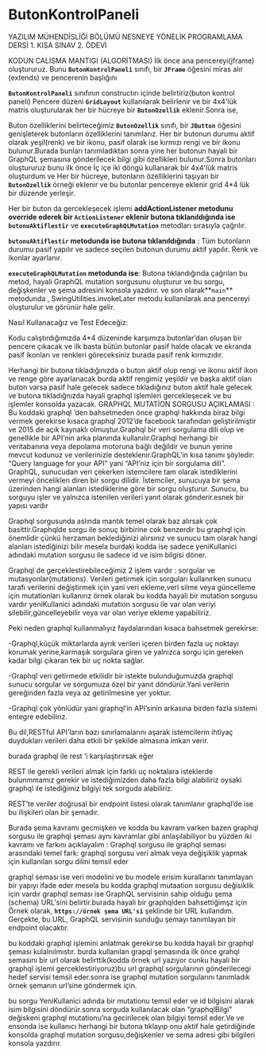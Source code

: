 # ButonKontrolPaneli
YAZILIM MÜHENDİSLİĞİ BÖLÜMÜ NESNEYE YÖNELİK PROGRAMLAMA DERSİ 1. KISA  SINAV 2. ÖDEVİ

KODUN CALISMA MANTIGI (ALGORİTMASI)
İlk önce ana pencereyi(jframe) oluştururuz. Bunu **`ButonKontrolPaneli`** sınıfı, bir **`JFrame`** öğesini miras alır (extends) ve pencerenin başlığını

**`ButonKontrolPaneli`**  sınıfının constructırı içinde belirtiriz(buton kontrol paneli) Pencere düzeni **`GridLayout`** kullanılarak belirlenir ve bir 4x4'lük matris oluşturularak her bir hücreye bir **`ButonOzellik`** eklenir.Sonra ise,

Buton özelliklerini belirteceğimiz **`ButonOzellik`** sınıfı, bir **`JButton`** öğesini genişleterek butonların özelliklerini tanımlarız. Her bir butonun durumu aktif olarak yeşil(renk) ve bir ikonu, pasif olarak ise kırmızı rengi ve bir ikonu bulunur.Burada bunları tanımladıktan sonra  yine her butonun hayali bir GraphQL şemasına gönderilecek bilgi gibi özellikleri bulunur.Sonra butonları oluştururuz  bunu ilk önce İç içe iki döngü kullanarak bir 4x4'lük matris oluşturdum ve Her bir hücreye, butonların özelliklerini taşıyan bir **`ButonOzellik`** örneği eklenir ve bu butonlar pencereye eklenir grid 4*4 lük bir düzende yerleşir.

Her bir buton da gercekleşecek işlemi **addActionListener metodunu override ederek bir `ActionListener` eklenir butona tıklanıldığında ise `butonuAktiflestir`** ve **`executeGraphQLMutation`** metodları sırasıyla çağrılır.

**`butonuAktiflestir` metodunda ise butona tıklanıldığında** : Tüm butonların durumu pasif yapılır ve sadece seçilen butonun durumu aktif yapılır. Renk ve ikonlar ayarlanır.

**`executeGraphQLMutation` metodunda ise**: Butona tıklandığında çağrılan bu metod, hayali GraphQL mutation sorgusunu oluşturur ve bu sorgu, değişkenler ve şema adresini konsola yazdırır. ve son olarak**`main`** metodunda , SwingUtilities.invokeLater metodu  kullanılarak ana pencereyi oluşturulur ve görünür hale gelir.

Nasıl Kullanacağız ve Test Edeceğiz: 

Kodu calıştırdığımızda 4*4 düzeninde karşımıza butonlar’dan oluşan bir pencere çıkacak ve ilk basta bütün butonlar pasif halde olacak ve ekranda pasif ikonları ve renkleri göreceksiniz burada pasif renk kırmızıdır. 

Herhangi bir butona tıkladığınızda o buton aktif olup  rengi ve ikonu aktif ikon ve renge göre ayarlanacak burda aktif rengimiz yeşildir  ve başka aktif olan buton varsa pasif hale gelecek sadece tıkladığınız buton aktif hale gelecek ve butona tıkladığnızda hayali graphql işlemleri gercekleşecek ve bu işlemler konsolda yazacak.
GRAPHQL MUTATİON SORGUSU AÇIKLAMASI :
Bu koddaki graphql ’den bahsetmeden önce graphql hakkında biraz bilgi vermek gerekirse kısaca graphql 2012’de facebook tarafından geliştirilmiştir ve 2015 de açık kaynaklı olmuştur.Graphql bir veri sorgulama dili olup ve genellikle bir API’nin arka planında kullanılır.Graphql herhangi bir veritabanına veya depolama motoruna bağlı değildir ve bunun yerine mevcut kodunuz ve verilerinizle desteklenir.GraphQL’in kısa tanımı şöyledir: “Query language for your API” yani “API’niz için bir sorgulama dili”. GraphQL, sunucudan veri çekerken istemcilere tam olarak istediklerini vermeyi önceliklen diren bir sorgu dilidir. İstemciler, sunucuya bir şema üzerinden hangi alanları istediklerine göre bir sorgu oluşturur. Sunucu, bu sorguyu işler ve yalnızca istenilen verileri yanıt olarak gönderir.esnek bir yapısı vardır 

Graphql sorgusunda aslında mantık temel olarak baz alırsak çok basittir.Graphqlde sorgu ile sonuç birbirine cok benzerdir bu graphql için önemlidir çünkü herzaman beklediğinizi alırsınız ve sunucu tam olarak hangi alanları istediğinizi bilir mesela burdaki kodda ise sadece yeniKullanici adındaki mutation sorgusu ile sadece id ve isim bilgisi döner.

Graphql de gerçeklestirebileceğimiz 2 işlem vardır : sorgular ve mutasyonlar(mutations). Verileri getirmek için sorguları kullanırken sunucu tarafı verilerini değiştirmek için yani veri ekleme,veri silme veya güncelleme için mutationları kullanırız örnek olarak bu kodda hayali bir mutation sorgusu vardır yeniKullanici adındaki mutation sorgusu ile var olan veriyi silebilir,güncelleyebilir veya var olan veriye ekleme yapabiliriz.

Peki neden graphql kullanmalıyız faydalarından kısaca bahsetmek gerekirse:

-Graphql,küçük miktarlarda ayrık verileri içeren birden fazla uç noktayı korumak yerine,karmaşık sorgulara giren ve yalnızca sorgu için gereken kadar bilgi çıkaran tek bir uç nokta sağlar.

-Graphql veri getirmede etkilidir bir istekte bulunduğumuzda graphql sunucu sorgular ve sorgumuza özel bir yanıt döndürür.Yani verilerin gereğinden fazla veya az getirilmesine yer yoktur.

-Graphql çok yönlüdür yani graphql’in API’sinin arkasına birden fazla sistemi entegre edebiliriz.

Bu dil,RESTful API’ların bazı sınırlamalarını aşarak istemcilerin ihtiyaç duydukları verileri daha etkili bir şekilde almasına imkan verir.

burada graphql ile rest ‘i karşılaştırırsak eğer 

REST ile gerekli verileri almak için farklı uç noktalara isteklerde bulunmmamız gerekir ve istediğimizden daha fazla bilgi alabiliriz oysaki  graphql ile istediğimiz bilgiyi tek sorguda alabiliriz.

REST’te veriler doğrusal bir endpoint listesi olarak tanımlanır graphql’de ise bu ilişkileri olan bir şemadır.

Burada şema kavramı gecmişken ve  kodda bu kavram varken bazen graphql sorgusu ile graphql şeması aynı kavramlar gibi anlaşılabiliyor bu yüzden iki kavramı ve farkını açıklayalım : Graphql sorgusu ile graphql seması arasındaki temel fark: graphql sorgusu veri almak  veya değişiklik yapmak için kullanılan sorgu dilini temsil eder 

graphql seması ise veri modelini ve bu modele erisim kurallarını tanımlayan bir yapıyı ifade eder mesela bu kodda graphql mutaation sorgusu  değisiklik  için vardır graphql seması ise GraphQL servisinin sahip olduğu şema (schema) URL'sini belirtir.burada hayali bir graphqlden bahsettiğimşz için Örnek olarak, **`https://örnek şema URL'si`** şeklinde bir URL kullandım. Gerçekte, bu URL, GraphQL servisinin sunduğu şemayı tanımlayan bir endpoint olacaktır.

bu koddaki graphql işlemini anlatmak gerekirse bu kodda hayali bir graphql şeması kulalnılmıstır. burda kullanılan grapql şemasında ilk önce grahql semasını bir url olarak belirttik(kodda örnek url yazıyor cunku hayali bir graphql işlemi gerceklestiriyoruz)bu url graphql sorgularının gönderilecegi hedef servisi temsil eder.sonra ise graphql mutation sorgularını tanımladık örnek şemanın url’sine göndermek için.

bu sorgu YeniKullanici adında bir mutationu temsil eder ve id bilgisini alarak isim bilgisini döndürür.sonra sorguda kullanılacak olan “graphqlBilgi” değiskeni graphql mutationu’na gecirilecek olan bilgiyi temsil eder.Ve ve ensonda ise kullanıcı herhangi bir butona tıklayıp onu aktif hale getirdiğinde konsolda graphql mutation sorgusu,değişkenler ve sema adresi gibi bilgileri konsola yazdırır.
